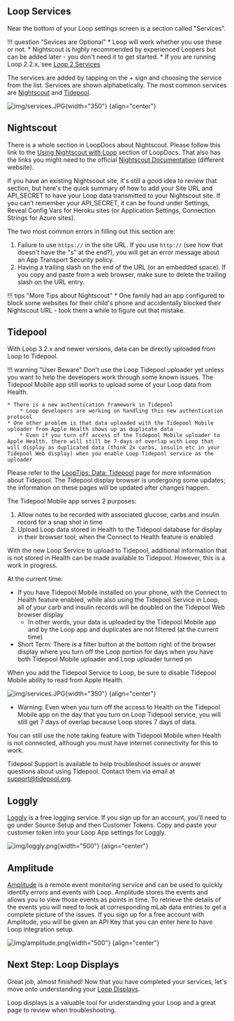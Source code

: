  ## Loop Services

Near the bottom of your Loop settings screen is a section called "Services".

!!! question "Sevices are Optional"
    * Loop will work whether you use these or not.
    * Nightscout is highly recommended by experienced Loopers but can be added later - you don't need it to get started.
    * If you are running Loop 2.2.x, see [Loop 2 Services](../operation/loop-settings/services_v2.md)

The services are added by tapping on the &plus; sign and choosing the service from the list. Services are shown alphabetically. The most common services are [Nightscout](#nightscout) and [Tidepool](#tidepool).

![img/services.JPG](img/loop-3-services.png){width="350"}
{align="center"}

## Nightscout

There is a whole section in LoopDocs about Nightscout. Please follow this link to the [Using Nightscout with Loop](../nightscout/overview.md) section of LoopDocs. That also has the links you might need to the official [Nightscout Documentation](https://nightscout.github.io/) (different website).

If you have an existing Nightscout site, it's still a good idea to review that section, but here's the quick summary of how to add your Site URL and API_SECRET to have your Loop data transmitted to your Nightscout site. If you can’t remember your API_SECRET, it can be found under Settings, Reveal Config Vars for Heroku sites (or Application Settings, Connection Strings for Azure sites).

The two most common errors in filling out this section are:

1. Failure to use `https://`  in the site URL.  If you use `http://` (see how that doesn't have the "s" at the end?), you will get an error message about an App Transport Security policy.
2. Having a trailing slash on the end of the URL (or an embedded space). If you copy and paste from a web browser, make sure to delete the trailing slash on the URL entry.

!!! tips "More Tips about Nightscout"
    * One family had an app configured to block some websites for their child's phone and accidentally blocked their Nightscout URL - took them a while to figure out that mistake.

## Tidepool

With Loop 3.2.x and newer versions, data can be directly uploaded from Loop to Tidepool.

!!! warning "User Beware"
    Don't use the Loop Tidepool uploader yet unless you want to help the developers work through some known issues. The Tidepool Mobile app still works to upload some of your Loop data from Health.

    * There is a new authentication framework in Tidepool
        * Loop developers are working on handling this new authentication protocol
    * One other problem is that data uploaded with the Tidepool Mobile uploader from Apple Health shows up as duplicate data
        * Even if you turn off access of the Tidepool Mobile uploader to Apple Health, there will still be 7-days of overlap with Loop that will display as duplicated data (think 2x carbs, insulin etc in your Tidepool Web display) when you enable Loop Tidepool service as the uploader


Please refer to the [LoopTips: Data: Tidepool](https://loopkit.github.io/looptips/data/tidepool/) page for more information about Tidepool. The Tidepool display browser is undergoing some updates; the information on these pages will be updated after changes happen.

The Tidepool Mobile app serves 2 purposes:

1.  Allow notes to be recorded with associated glucose, carbs and insulin record for a snap shot in time
1.  Upload Loop data stored in Health to the Tidepool database for display in their browser tool; when the Connect to Health feature is enabled

With the new Loop Service to upload to Tidepool, additional information that is not stored in Health can be made available to Tidepool. However, this is a work in progress.

At the current time:

* If you have Tidepool Mobile installed on your phone, with the Connect to Health feature enabled, while also using the Tidepool Service in Loop, all of your carb and insulin records will be doubled on the Tidepool Web browser display
    * In other words, your data is uploaded by the Tidepool Mobile app and by the Loop app and duplicates are not filtered (at the current time)
* Short Term: There is a filter button at the bottom right of the browser display where you turn off the Loop portion for days when you have both Tidepool Mobile uploader and Loop uploader turned on

When you add the Tidepool Service to Loop, be sure to disable Tidepool Mobile ability to read from Apple Health.

![img/services.JPG](img/loop-3-tidepool-mobile.png){width="350"}
{align="center"}

* Warning: Even when you turn off the access to Health on the Tidepool Mobile app on the day that you turn on Loop Tidepool service, you will still get 7 days of overlap because Loop stores 7 days of data.

You can still use the note taking feature with Tidepool Mobile when Health is not connected, although you must have internet connectivity for this to work.

Tidepool Support is available to help troubleshoot issues or answer questions about using Tidepool. Contact them via email at support@tidepool.org.

## Loggly

[Loggly](https://loggly.com) is a free logging service. If you sign up for an account, you'll need to go under Source Setup and then Customer Tokens. Copy and paste your customer token into your Loop App settings for Loggly.

![img/loggly.png](img/loggly.png){width="500"}
{align="center"}

## Amplitude

[Amplitude](https://amplitude.com) is a remote event monitoring service and can be used to quickly identify errors and events with Loop. Amplitude stores the events and allows you to view those events as points in time. To retrieve the details of the events you will need to look at corresponding mLab data entries to get a complete picture of the issues. If you sign up for a free account with Amplitude, you will be given an API Key that you can enter here to have Loop integration setup.

![img/amplitude.png](img/amplitude.png){width="500"}
{align="center"}

## Next Step: Loop Displays

Great job, almost finished! Now that you have completed your services, let's move onto understanding your [Loop Displays](displays_v3.md). 

Loop displays is a valuable tool for understanding your Loop and a great page to review when troubleshooting.
